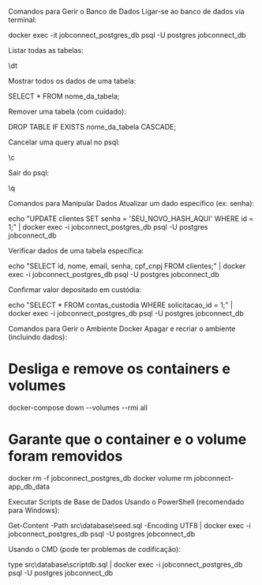Comandos para Gerir o Banco de Dados
Ligar-se ao banco de dados via terminal:

docker exec -it jobconnect_postgres_db psql -U postgres jobconnect_db 

Listar todas as tabelas:

\dt

Mostrar todos os dados de uma tabela:

SELECT * FROM nome_da_tabela; 

Remover uma tabela (com cuidado):

DROP TABLE IF EXISTS nome_da_tabela CASCADE; 

Cancelar uma query atual no psql:

\c

Sair do psql:

\q

Comandos para Manipular Dados
Atualizar um dado específico (ex: senha):

echo "UPDATE clientes SET senha = 'SEU_NOVO_HASH_AQUI' WHERE id = 1;" | docker exec -i jobconnect_postgres_db psql -U postgres jobconnect_db

Verificar dados de uma tabela específica:

echo "SELECT id, nome, email, senha, cpf_cnpj FROM clientes;" | docker exec -i jobconnect_postgres_db psql -U postgres jobconnect_db

Confirmar valor depositado em custódia:

echo "SELECT * FROM contas_custodia WHERE solicitacao_id = 1;" | docker exec -i jobconnect_postgres_db psql -U postgres jobconnect_db

Comandos para Gerir o Ambiente Docker
Apagar e recriar o ambiente (incluindo dados):

# Desliga e remove os containers e volumes
docker-compose down --volumes --rmi all

# Garante que o container e o volume foram removidos
docker rm -f jobconnect_postgres_db 
docker volume rm jobconnect-app_db_data

Executar Scripts de Base de Dados
Usando o PowerShell (recomendado para Windows):

Get-Content -Path src\database\seed.sql -Encoding UTF8 | docker exec -i jobconnect_postgres_db psql -U postgres jobconnect_db

Usando o CMD (pode ter problemas de codificação):

type src\database\scriptdb.sql | docker exec -i jobconnect_postgres_db psql -U postgres jobconnect_db
